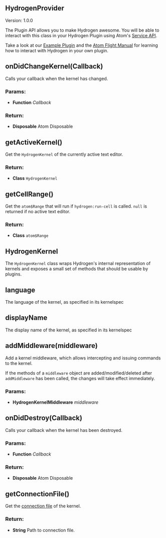

<!-- Start lib/plugin-api/hydrogen-provider.js -->

## HydrogenProvider

Version: 1.0.0 

The Plugin API allows you to make Hydrogen awesome.
You will be able to interact with this class in your Hydrogen Plugin using
Atom's [Service API](http://blog.atom.io/2015/03/25/new-services-API.html).

Take a look at our [Example Plugin](https://github.com/lgeiger/hydrogen-example-plugin)
and the [Atom Flight Manual](http://flight-manual.atom.io/hacking-atom/) for
learning how to interact with Hydrogen in your own plugin.

## onDidChangeKernel(Callback)

Calls your callback when the kernel has changed.

### Params:

* **Function** *Callback* 

### Return:

* **Disposable** Atom Disposable

## getActiveKernel()

Get the `HydrogenKernel` of the currently active text editor.

### Return:

* **Class** `HydrogenKernel`

## getCellRange()

Get the `atom$Range` that will run if `hydrogen:run-cell` is called.
`null` is returned if no active text editor.

### Return:

* **Class** `atom$Range`

<!-- End lib/plugin-api/hydrogen-provider.js -->

<!-- Start lib/plugin-api/hydrogen-kernel.js -->

## HydrogenKernel

The `HydrogenKernel` class wraps Hydrogen's internal representation of kernels
and exposes a small set of methods that should be usable by plugins.

## language

The language of the kernel, as specified in its kernelspec

## displayName

The display name of the kernel, as specified in its kernelspec

## addMiddleware(middleware)

Add a kernel middleware, which allows intercepting and issuing commands to
the kernel.

If the methods of a `middleware` object are added/modified/deleted after
`addMiddleware` has been called, the changes will take effect immediately.

### Params:

* **HydrogenKernelMiddleware** *middleware* 

## onDidDestroy(Callback)

Calls your callback when the kernel has been destroyed.

### Params:

* **Function** *Callback* 

### Return:

* **Disposable** Atom Disposable

## getConnectionFile()

Get the [connection file](http://jupyter-notebook.readthedocs.io/en/latest/examples/Notebook/Connecting%20with%20the%20Qt%20Console.html) of the kernel.

### Return:

* **String** Path to connection file.

<!-- End lib/plugin-api/hydrogen-kernel.js -->

